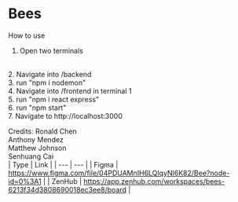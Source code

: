 # Bees

How to use
1. Open two terminals
<br/>
2. Navigate into /backend 
<br/>
3. run "npm i nodemon"
<br/>
4. Navigate into /frontend in terminal 1
<br/>
5. run "npm i react express"
<br/>
6. run "npm start"
<br/>
7. Navigate to http://localhost:3000
<br/>

Credits:
Ronald Chen
<br/>
Anthony Mendez
<br/>
Matthew Johnson
<br/>
Senhuang Cai
<br/>
| Type | Link |
| --- | --- |
| Figma | https://www.figma.com/file/04PDUAMnIH6LQIqyNl6K82/Bee?node-id=0%3A1 |
| ZenHub | https://app.zenhub.com/workspaces/bees-6213f34d3808690018ec3ee8/board |
